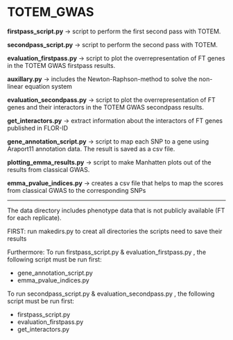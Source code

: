 # TOTEM_GWAS

__firstpass_script.py__ -> script to perform the first second pass with TOTEM.

__secondpass_script.py__ -> script to perform the second pass with TOTEM.

__evaluation_firstpass.py__ -> script to plot the overrepresentation of FT genes in the TOTEM GWAS firstpass results.

__auxillary.py__ -> includes the Newton-Raphson-method to solve the non-linear equation system

__evaluation_secondpass.py__ -> script to plot the overrepresentation of FT genes and their interactors in the TOTEM GWAS secondpass results.

__get_interactors.py__ -> extract information about the interactors of FT genes published in FLOR-ID

__gene_annotation_script.py__ -> script to map each SNP to a gene using Araport11 annotation data. The result is saved as a csv file.

__plotting_emma_results.py__ -> script to make Manhatten plots out of the results from classical GWAS.

__emma_pvalue_indices.py__ -> creates a csv file that helps to map the scores from classical GWAS to the corresponding SNPs

------------------------------------------------

The data directory includes phenotype data that is not publicly available (FT for each replicate). 
 
FIRST: run makedirs.py to creat all directories the scripts need to save their results  
 
Furthermore: 
To run firstpass_script.py & evaluation_firstpass.py , the following script must be run first: 
- gene_annotation_script.py 
- emma_pvalue_indices.py 

To run secondpass_script.py & evaluation_secondpass.py , the following script must be run first: 
- firstpass_script.py 
- evaluation_firstpass.py 
- get_interactors.py
